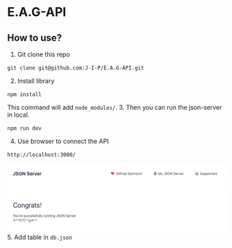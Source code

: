 # E.A.G-API


## How to use?
1. Git clone this repo
```
git clone git@github.com:J-I-P/E.A.G-API.git
```
2. Install library
```
npm install
```
This command will add `node_modules/`.
3. Then you can run the json-server in local.
```
npm run dev
```
4. Use browser to connect the API
```
http://localhost:3000/
```
![alt text](/images/image.png)
5. Add table in `db.json`
